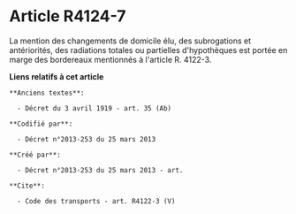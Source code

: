 # Article R4124-7

La mention des changements de domicile élu, des subrogations et antériorités, des radiations totales ou partielles
d'hypothèques est portée en marge des bordereaux mentionnés à l'article R. 4122-3.

**Liens relatifs à cet article**

	**Anciens textes**:

	  - Décret du 3 avril 1919 - art. 35 (Ab)

	**Codifié par**:

	  - Décret n°2013-253 du 25 mars 2013

	**Créé par**:

	  - Décret n°2013-253 du 25 mars 2013 - art.

	**Cite**:

	  - Code des transports - art. R4122-3 (V)
